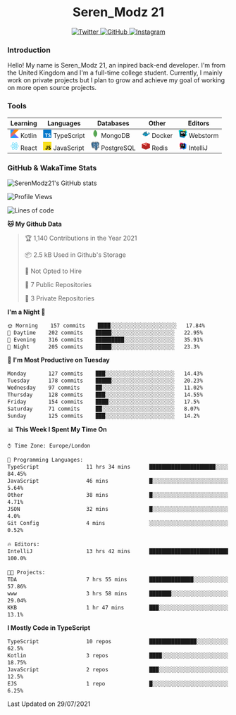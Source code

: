 <div align="center">
  <h1>Seren_Modz 21</h1>
  <a href="https://twitter.com/SerenModz21">
    <img alt="Twitter" src="https://img.shields.io/badge/twitter%20-%231DA1F2.svg?&style=for-the-badge&logo=Twitter&logoColor=white">
  </a>
  <a href="https://github.com/SerenModz21">
    <img alt="GitHub" src="https://img.shields.io/badge/github%20-%23121011.svg?&style=for-the-badge&logo=github&logoColor=white">
  </a>
  <a href="https://www.instagram.com/serenmodz21">
    <img alt="Instagram" src="https://img.shields.io/badge/instagram%20-%23E4405F.svg?&style=for-the-badge&logo=Instagram&logoColor=white">
  </a>
</div>

### Introduction

Hello! My name is Seren_Modz 21, an inpired back-end developer. I'm from the United Kingdom and I'm a full-time college student. Currently, I mainly work on private projects but I plan to grow and achieve my goal of working on more open source projects. 

### Tools

 **Learning**                                        | **Languages**                                               | **Databases**                                               | **Other**                                           | **Editors**                                                  
-----------------------------------------------------|-------------------------------------------------------------|-------------------------------------------------------------|-----------------------------------------------------|--------------------------------------------------------------
 <img width="19px" src="./assets/kotlin.svg"> Kotlin | <img width="19px" src="./assets/typescript.svg"> TypeScript | <img width="19px" src="./assets/mongodb.svg"> MongoDB       | <img width="19px" src="./assets/docker.svg"> Docker | <img width="19px" src="./assets/webstorm.svg"> Webstorm      
 <img width="19px" src="./assets/react.svg"> React   | <img width="19px" src="./assets/javascript.svg"> JavaScript | <img width="19px" src="./assets/postgresql.svg"> PostgreSQL | <img width="19px" src="./assets/redis.svg"> Redis   | <img width="19px" src="./assets/intellij-idea.svg"> IntelliJ 

### GitHub & WakaTime Stats

![SerenModz21's GitHub stats](https://github-readme-stats.vercel.app/api?username=SerenModz21&show_icons=true&theme=dark)

<!--START_SECTION:waka-->
![Profile Views](http://img.shields.io/badge/Profile%20Views-0-blue)

![Lines of code](https://img.shields.io/badge/From%20Hello%20World%20I%27ve%20Written-23048%20lines%20of%20code-blue)

**🐱 My Github Data** 

> 🏆 1,140 Contributions in the Year 2021
 > 
> 📦 2.5 kB Used in Github's Storage 
 > 
> 🚫 Not Opted to Hire
 > 
> 📜 7 Public Repositories 
 > 
> 🔑 3 Private Repositories  
 > 
**I'm a Night 🦉** 

```text
🌞 Morning    157 commits    ████░░░░░░░░░░░░░░░░░░░░░   17.84% 
🌆 Daytime    202 commits    █████░░░░░░░░░░░░░░░░░░░░   22.95% 
🌃 Evening    316 commits    █████████░░░░░░░░░░░░░░░░   35.91% 
🌙 Night      205 commits    █████░░░░░░░░░░░░░░░░░░░░   23.3%

```
📅 **I'm Most Productive on Tuesday** 

```text
Monday       127 commits    ███░░░░░░░░░░░░░░░░░░░░░░   14.43% 
Tuesday      178 commits    █████░░░░░░░░░░░░░░░░░░░░   20.23% 
Wednesday    97 commits     ██░░░░░░░░░░░░░░░░░░░░░░░   11.02% 
Thursday     128 commits    ███░░░░░░░░░░░░░░░░░░░░░░   14.55% 
Friday       154 commits    ████░░░░░░░░░░░░░░░░░░░░░   17.5% 
Saturday     71 commits     ██░░░░░░░░░░░░░░░░░░░░░░░   8.07% 
Sunday       125 commits    ███░░░░░░░░░░░░░░░░░░░░░░   14.2%

```


📊 **This Week I Spent My Time On** 

```text
⌚︎ Time Zone: Europe/London

💬 Programming Languages: 
TypeScript               11 hrs 34 mins      █████████████████████░░░░   84.45% 
JavaScript               46 mins             █░░░░░░░░░░░░░░░░░░░░░░░░   5.64% 
Other                    38 mins             █░░░░░░░░░░░░░░░░░░░░░░░░   4.71% 
JSON                     32 mins             █░░░░░░░░░░░░░░░░░░░░░░░░   4.0% 
Git Config               4 mins              ░░░░░░░░░░░░░░░░░░░░░░░░░   0.52%

🔥 Editors: 
IntelliJ                 13 hrs 42 mins      █████████████████████████   100.0%

🐱‍💻 Projects: 
TDA                      7 hrs 55 mins       ██████████████░░░░░░░░░░░   57.86% 
www                      3 hrs 58 mins       ███████░░░░░░░░░░░░░░░░░░   29.04% 
KKB                      1 hr 47 mins        ███░░░░░░░░░░░░░░░░░░░░░░   13.1%

```

**I Mostly Code in TypeScript** 

```text
TypeScript               10 repos            ███████████████░░░░░░░░░░   62.5% 
Kotlin                   3 repos             ████░░░░░░░░░░░░░░░░░░░░░   18.75% 
JavaScript               2 repos             ███░░░░░░░░░░░░░░░░░░░░░░   12.5% 
EJS                      1 repo              █░░░░░░░░░░░░░░░░░░░░░░░░   6.25%

```



 Last Updated on 29/07/2021
<!--END_SECTION:waka-->
